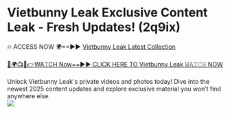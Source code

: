 # Vietbunny Leak Exclusive Content Leak - Fresh Updates! (2q9ix)

🔥 ACCESS NOW 🌍==►► <a href="https://tinyurl.com/kvy9nzfs" rel="nofollow">Vietbunny Leak Latest Collection</a>
<br><br>
[🔴🌍📺📱👉WA𝚃CH Now==►► CLICK HERE TO Vietbunny Leak 𝚆𝙰𝚃𝙲𝙷 NOW](https://tinyurl.com/kvy9nzfs)
<br><br>
Unlock Vietbunny Leak's private videos and photos today! Dive into the newest 2025 content updates and explore exclusive material you won’t find anywhere else.
<br>
<a href="https://tinyurl.com/kvy9nzfs" rel="nofollow" data-target="animated-image.originalLink"><img src="https://camo.githubusercontent.com/8a4f000d20f83aca3bf7ec5f350d767afa0574a8a352519fd8cfa583a6f93a33/68747470733a2f2f692e696d6775722e636f6d2f644a486b345a712e676966" data-canonical-src="https://i.imgur.com/dJHk4Zq.gif" style="max-width: 100%; display: inline-block;" data-target="animated-image.originalImage"></a>
<br>
